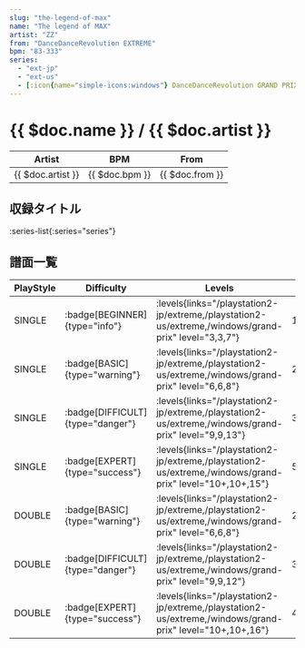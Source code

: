```yaml
---
slug: "the-legend-of-max"
name: "The legend of MAX"
artist: "ZZ"
from: "DanceDanceRevolution EXTREME"
bpm: "83-333"
series:
  - "ext-jp"
  - "ext-us"
  - [:icon{name="simple-icons:windows"} DanceDanceRevolution GRAND PRIX](/windows/grand-prix)
---
```


# {{ $doc.name }} / {{ $doc.artist }}

|Artist|BPM|From|
|------|---|----|
|{{ $doc.artist }}|{{ $doc.bpm }}|{{ $doc.from }}|

## 収録タイトル

:series-list{:series="series"}

## 譜面一覧

|PlayStyle|Difficulty|Levels|Notes|Movie|
|---------|----------|------|-----|-----|
|SINGLE| :badge[BEGINNER]{type="info"}| :levels{links="/playstation2-jp/extreme,/playstation2-us/extreme,/windows/grand-prix" level="3,3,7"}|174/0||
|SINGLE| :badge[BASIC]{type="warning"}| :levels{links="/playstation2-jp/extreme,/playstation2-us/extreme,/windows/grand-prix" level="6,6,8"}|255/3||
|SINGLE| :badge[DIFFICULT]{type="danger"}| :levels{links="/playstation2-jp/extreme,/playstation2-us/extreme,/windows/grand-prix" level="9,9,13"}|357/29||
|SINGLE| :badge[EXPERT]{type="success"}| :levels{links="/playstation2-jp/extreme,/playstation2-us/extreme,/windows/grand-prix" level="10+,10+,15"}|500/3||
|DOUBLE| :badge[BASIC]{type="warning"}| :levels{links="/playstation2-jp/extreme,/playstation2-us/extreme,/windows/grand-prix" level="6,6,8"}|242/3||
|DOUBLE| :badge[DIFFICULT]{type="danger"}| :levels{links="/playstation2-jp/extreme,/playstation2-us/extreme,/windows/grand-prix" level="9,9,12"}|366/3||
|DOUBLE| :badge[EXPERT]{type="success"}| :levels{links="/playstation2-jp/extreme,/playstation2-us/extreme,/windows/grand-prix" level="10+,10+,16"}|484/3||
